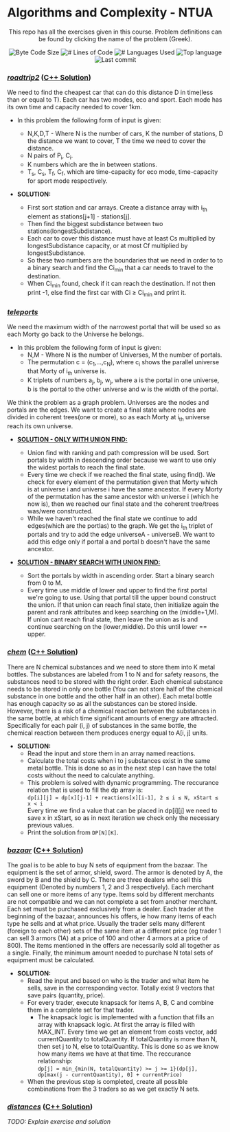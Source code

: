 # Algorithms and Complexity - NTUA

<p align = "center">This repo has all the exercises given in this course. Problem definitions can be found by clicking the name of the problem (Greek).</p>

<p align="center">
	<img alt="Byte Code Size" src="https://img.shields.io/github/languages/code-size/ChristosHadjichristofi/Algo-NTUA?color=yellowgreen" />
	<img alt="# Lines of Code" src="https://img.shields.io/tokei/lines/github/ChristosHadjichristofi/Algo-NTUA?color=yellowgreen" />
	<img alt="# Languages Used" src="https://img.shields.io/github/languages/count/ChristosHadjichristofi/Algo-NTUA?color=yellow" />
	<img alt="Top language" src="https://img.shields.io/github/languages/top/ChristosHadjichristofi/Algo-NTUA?color=yellow" />
	<img alt="Last commit" src="https://img.shields.io/github/last-commit/ChristosHadjichristofi/Algo-NTUA?color=important" />
</p>

### _[roadtrip2](https://github.com/BeenCoding/Algo-NTUA/blob/main/lab01.pdf)_ ([C++ Solution](https://github.com/BeenCoding/Algo-NTUA/blob/main/roadtrip2/roadtrip2.cpp))
We need to find the cheapest car that can do this distance D in time(less than or equal to T). Each car has two modes, eco and sport. Each mode has its own time and capacity needed to cover 1km.
* In this problem the following form of input is given:
  * N,K,D,T - Where N is the number of cars, K the number of stations, D the distance we want to cover, T the time we need to cover the distance.
  * N pairs of P<sub>i</sub>, C<sub>i</sub>.
  * K numbers which are the in between stations.
  * T<sub>s</sub>, C<sub>s</sub>, T<sub>f</sub>, C<sub>f</sub>, which are time-capacity for eco mode, time-capacity for sport mode respectively.
 
* **SOLUTION:** 
  * First sort station and car arrays. Create a distance array with i<sub>th</sub> element as stations[j+1] - stations[j].
  * Then find the biggest subdistance between two stations(longestSubdistance).
  * Each car to cover this distance must have at least Cs multiplied by longestSubdistance capacity, or at most Cf multiplied by longestSubdistance.
  * So these two numbers are the boundaries that we need in order to to a binary search and find the Ci<sub>min</sub> that a car needs to travel to the destination.
  * When Ci<sub>min</sub> found, check if it can reach the destination. If not then print -1, else find the first car with Ci ≥ Ci<sub>min</sub> and print it.
  
### _[teleports](https://github.com/BeenCoding/Algo-NTUA/blob/main/lab01.pdf)_
We need the maximum width of the narrowest portal that will be used so as each Morty go back to the Universe he belongs.
* In this problem the following form of input is given:
  * N,M - Where N is the number of Universes, M the number of portals.
  * The permutation c = (c<sub>1</sub>,...,c<sub>N</sub>), where c<sub>i</sub> shows the parallel universe that Morty of i<sub>th</sub> universe is.
  * K triplets of numbers a<sub>j</sub>, b<sub>j</sub>, w<sub>j</sub>, where a is the portal in one universe, b is the portal to the other universe and w is the width of the portal.

We think the problem as a graph problem. Universes are the nodes and portals are the edges. We want to create a final state where nodes are divided in coherent trees(one or more), so as each Morty at i<sub>th</sub> universe reach its own universe.

* **[SOLUTION - ONLY WITH UNION FIND:](https://github.com/BeenCoding/Algo-NTUA/blob/main/teleports/teleports.cpp)** 
  * Union find with ranking and path compression will be used. Sort portals by width in descending order because we want to use only the widest portals to reach the final state.
  * Every time we check if we reached the final state, using find(). We check for every element of the permutation given that Morty which is at universe i and universe i have the same ancestor. If every Morty of the permutation has the same ancestor with universe i (which he now is), then we reached our final state and the coherent tree/trees was/were constructed.
  * While we haven't reached the final state we continue to add edges(which are the portlas) to the graph. We get the i<sub>th</sub> triplet of portals and try to add the edge universeA - universeB. We want to add this edge only if portal a and portal b doesn't have the same ancestor.

* **[SOLUTION - BINARY SEARCH WITH UNION FIND:](https://github.com/BeenCoding/Algo-NTUA/blob/main/teleports/teleports-opt.cpp)**
  * Sort the portals by width in ascending order. Start a binary search from 0 to M.
  * Every time use middle of lower and upper to find the first portal we're going to use. Using that portal till the upper bound construct the union. If that union can reach final state, then initialize again the parent and rank attributes and keep searching on the (middle+1,M). If union cant reach final state, then leave the union as is and continue searching on the (lower,middle). Do this until lower == upper.

### _[chem](https://github.com/ChristosHadjichristofi/Algo-NTUA/blob/main/lab02.pdf)_ ([C++ Solution](https://github.com/ChristosHadjichristofi/Algo-NTUA/blob/main/chem/chem.cpp))
There are N chemical substances and we need to store them into K metal bottles. The substances are labeled from 1 to N and for safety reasons, the substances need to be stored with the right order. Each chemical substance needs to be stored in only one bottle (You can not store half of the chemical substance in one bottle and the other half in an other). Each metal bottle has enough capacity so as all the substances can be stored inside. 
However, there is a risk of a chemical reaction between the substances in the same bottle, at which time significant amounts of energy are attracted. Specifically for each pair (i, j) of substances in the same bottle, the chemical reaction between them produces energy equal to A[i, j] units.

* **SOLUTION:** 
  * Read the input and store them in an array named reactions.
  * Calculate the total costs when i to j substances exist in the same metal bottle. This is done so as in the next step I can have the total costs without the need to calculate anything.
  * This problem is solved with dynamic programming. The reccurance relation that is used to fill the dp array is: <br /> ```dp[i][j] = dp[x][j-1] + reactions[x][i-1], 2 ≤ i ≤ N, xStart ≤ x < i``` <br /> Every time we find a value that can be placed in dp[i][j] we need to save x in xStart, so as in next iteration we check only the necessary previous values.
  * Print the solution from ```DP[N][K]```.

### _[bazaar](https://github.com/ChristosHadjichristofi/Algo-NTUA/blob/main/lab02.pdf)_ ([C++ Solution](https://github.com/ChristosHadjichristofi/Algo-NTUA/blob/main/bazaar/bazaar.cpp))
The goal is to be able to buy N sets of equipment from the bazaar. The equipment is the set of armor, shield, sword. The armor is denoted by A, the sword by B and the shield by C. There are three dealers who sell this equipment (Denoted by numbers 1, 2 and 3 respectively). Each merchant can sell one or more items of any type.
Items sold by different merchants are not compatible and we can not complete a set from another merchant. Each set must be purchased exclusively from a dealer.
Each trader at the beginning of the bazaar, announces his offers, ie how many items of each type he sells and at what price. Usually the trader sells many different (foreign to each other) sets of the same item at a different price (eg trader 1 can sell 3 armors (1A) at a price of 100 and other 4 armors at a price of 800). The items mentioned in the offers are necessarily sold all together as a single. Finally, the minimum amount needed to purchase N total sets of equipment must be calculated.

* **SOLUTION:** 
  * Read the input and based on who is the trader and what item he sells, save in the corresponding vector. Totally exist 9 vectors that save pairs (quantity, price).
  * For every trader, execute knapsack for items A, B, C and combine them in a complete set for that trader.
    * The knapsack logic is implemented with a function that fills an array with knapsack logic. At first the array is filled with MAX_INT. Every time we get an element from costs vector, add currentQuantity to totalQuantity. If totalQuantity is more than N, then set j to N, else to totalQuantity. This is done so as we know how many items we have at that time. The reccurance relationship: <br/> ```dp[j] = min_{min(N, totalQuantity) >= j >= 1}(dp[j], dp[max(j - currentQuantity), 0] + currentPrice)```
  * When the previous step is completed, create all possible combinations from the 3 traders so as we get exactly N sets.


### _[distances](https://github.com/ChristosHadjichristofi/Algo-NTUA/blob/main/lab02.pdf)_ ([C++ Solution](https://github.com/ChristosHadjichristofi/Algo-NTUA/blob/main/distances/distances.cpp))
_TODO: Explain exercise and solution_
